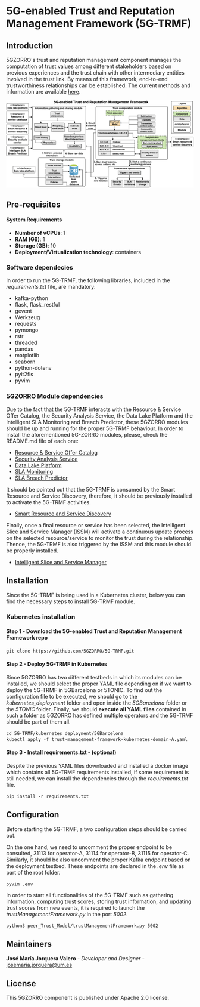 # 5G-enabled Trust and Reputation Management Framework (5G-TRMF)

## Introduction
5GZORRO's trust and reputation management component manages the computation of trust values among different stakeholders based on previous experiences and the trust chain with other intermediary entities involved in the trust link. By means of this framework, end-to-end trustworthiness relationships can be established.
The current methods and information are available [here](https://5gzorro.github.io/5G-TRMF/).


![alt text](https://github.com/5GZORRO/5G-TRMF/blob/main/images/5G-TRMF.png?raw=true)
## Pre-requisites

#### System Requirements

* **Number of vCPUs**: 1
* **RAM (GB)**: 1
* **Storage (GB)**: 10
* **Deployment/Virtualization technology**: containers

### Software dependecies

In order to run the 5G-TRMF, the following libraries, included in the _requirements.txt_ file, are mandatory:
* kafka-python
* flask, flask_restful
* gevent
* Werkzeug
* requests
* pymongo
* rstr
* threaded
* pandas
* matplotlib
* seaborn
* python-dotenv
* pyit2fls
* pyvim


### 5GZORRO Module dependencies
Due to the fact that the 5G-TRMF interacts with the Resource & Service Offer Catalog, the Security Analysis Service, the Data Lake Platform and the Intelligent SLA Monitoring and Breach Predictor, these 5GZORRO modules should be up and running for the proper 5G-TRMF behaviour. In order to install the aforementioned 5G-ZORRO modules, please, check the README.md file of each one:

* [Resource & Service Offer Catalog](https://github.com/5GZORRO/resource-and-service-offer-catalog)
* [Security Analysis Service](https://github.com/5GZORRO/intrasecurity)
* [Data Lake Platform](https://github.com/5GZORRO/datalake)
* [SLA Monitoring](https://github.com/5GZORRO/SLA-Monitor)
* [SLA Breach Predictor](https://github.com/5GZORRO/sla-breach-predictor)

It should be pointed out that the 5G-TRMF is consumed by the Smart Resource and Service Discovery, therefore, it should be previously installed to activate the 5G-TRMF activities.

* [Smart Resource and Service Discovery](https://github.com/5GZORRO/Smart-Resource-and-Service-Discovery-application)

Finally, once a final resource or service has been selected, the Intelligent Slice and Service Manager (ISSM) will activate a continuous update process on the selected resource/service to monitor the trust during the relationship. Thence, the 5G-TRMF is also triggered by the ISSM and this module should be properly installed.  

* [Intelligent Slice and Service Manager](https://github.com/5GZORRO/issm)

## Installation
Since the 5G-TRMF is being used in a Kubernetes cluster, below you can find the necessary steps to install 5G-TRMF module.
### Kubernetes installation
#### Step 1 - Download the 5G-enabled Trust and Reputation Management Framework repo

```
git clone https://github.com/5GZORRO/5G-TRMF.git
```

#### Step 2 - Deploy 5G-TRMF in Kubernetes
Since 5GZORRO has two different testbeds in which its modules can be installed, we should select the proper YAML file depending on if we want to deploy the 5G-TRMF in 5GBarcelona or 5TONIC. To find out the configuration file to be executed, we should go to the _kubernetes_deployment_ folder and open inside the _5GBarcelona_ folder or the _5TONIC_ folder. Finally, we should **execute all YAML files** contained in such a folder as 5GZORRO has defined multiple operators and the 5G-TRMF should be part of them all. 

```
cd 5G-TRMF/kubernetes_deployment/5GBarcelona
kubectl apply -f trust-management-framework-kubernetes-domain-A.yaml
```

#### Step 3 - Install requirements.txt - (optional)
Despite the previous YAML files downloaded and installed a docker image which contains all 5G-TRMF requirements installed, if some requirement is still needed, we can install the dependencies through the _requirements.txt_ file.
```
pip install -r requirements.txt
```



## Configuration
Before starting the 5G-TRMF, a two configuration steps should be carried out. 

On the one hand, we need to uncomment the proper endpoint to be consulted, 31113 for operator-A, 31114 for operator-B, 31115 for operator-C. Similarly, it should be also uncomment the proper Kafka endpoint based on the deployment testbed. These endpoints are declared in the _.env_ file as part of the root folder.

```
pyvim .env
```

In order to start all functionalities of the 5G-TRMF such as gathering information, computing trust scores, storing trust information, and updating trust scores from new events, it is required to launch the _trustManagementFramework.py_ in the port _5002_.

```
python3 peer_Trust_Model/trustManagementFramework.py 5002
```

## Maintainers
**José María Jorquera Valero** - *Developer and Designer* - josemaria.jorquera@um.es


## License
This 5GZORRO component is published under Apache 2.0 license.
